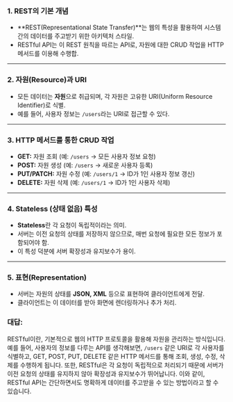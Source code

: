 
### 1. REST의 기본 개념
- **REST(Representational State Transfer)**는 웹의 특성을 활용하여 시스템 간의 데이터를 주고받기 위한 아키텍처 스타일.
- RESTful API는 이 REST 원칙을 따르는 API로, 자원에 대한 CRUD 작업을 HTTP 메서드를 이용해 수행합.

---

### 2. 자원(Resource)과 URI
- 모든 데이터는 **자원**으로 취급되며, 각 자원은 고유한 URI(Uniform Resource Identifier)로 식별.
- 예를 들어, 사용자 정보는 `/users`라는 URI로 접근할 수 있다.

---

### 3. HTTP 메서드를 통한 CRUD 작업

- **GET:** 자원 조회 (예: `/users` → 모든 사용자 정보 요청)
- **POST:** 자원 생성 (예: `/users` → 새로운 사용자 등록)
- **PUT/PATCH:** 자원 수정 (예: `/users/1` → ID가 1인 사용자 정보 갱신)
- **DELETE:** 자원 삭제 (예: `/users/1` → ID가 1인 사용자 삭제)

---

### 4. Stateless (상태 없음) 특성

- **Stateless**란 각 요청이 독립적이라는 의미.
- 서버는 이전 요청의 상태를 저장하지 않으므로, 매번 요청에 필요한 모든 정보가 포함되어야 함.
- 이 특성 덕분에 서버 확장성과 유지보수가 용이.

---

### 5. 표현(Representation)

- 서버는 자원의 상태를 **JSON, XML** 등으로 표현하여 클라이언트에게 전달.
- 클라이언트는 이 데이터를 받아 화면에 렌더링하거나 추가 처리.



### 대답:

RESTful이란, 기본적으로 웹의 HTTP 프로토콜을 활용해 자원을 관리하는 방식입니다.
예를 들어, 사용자의 정보를 다루는 API를 생각해보면, `/users` 같은 URI로 각 사용자를 식별하고, GET, POST, PUT, DELETE 같은 HTTP 메서드를 통해 조회, 생성, 수정, 삭제를 수행하게 됩니다.
또한, RESTful은 각 요청이 독립적으로 처리되기 때문에 서버가 이전 요청의 상태를 유지하지 않아 확장성과 유지보수가 뛰어납니다.
이와 같이, RESTful API는 간단하면서도 명확하게 데이터를 주고받을 수 있는 방법이라고 할 수 있습니다.
